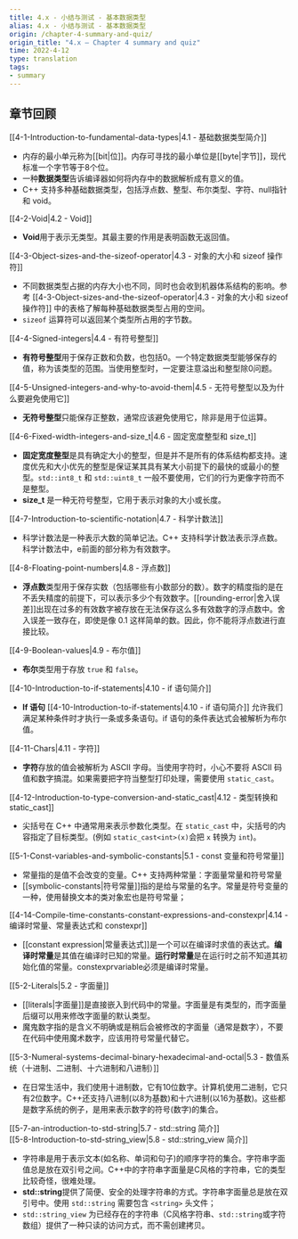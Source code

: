 ```yaml
---
title: 4.x - 小结与测试 - 基本数据类型
alias: 4.x - 小结与测试 - 基本数据类型
origin: /chapter-4-summary-and-quiz/
origin_title: "4.x — Chapter 4 summary and quiz"
time: 2022-4-12
type: translation
tags:
- summary
---
```



## 章节回顾

[[4-1-Introduction-to-fundamental-data-types|4.1 - 基础数据类型简介]]

- 内存的最小单元称为[[bit|位]]。内存可寻找的最小单位是[[byte|字节]]，现代标准一个字节等于8个位。
- 一种**数据类型**告诉编译器如何将内存中的数据解析成有意义的值。
- C++ 支持多种基础数据类型，包括浮点数、整型、布尔类型、字符、null指针和 void。

[[4-2-Void|4.2 - Void]]

- **Void**用于表示无类型。其最主要的作用是表明函数无返回值。

[[4-3-Object-sizes-and-the-sizeof-operator|4.3 - 对象的大小和 sizeof 操作符]]

- 不同数据类型占据的内存大小也不同，同时也会收到机器体系结构的影响。参考 [[4-3-Object-sizes-and-the-sizeof-operator|4.3 - 对象的大小和 sizeof 操作符]] 中的表格了解每种基础数据类型占用的空间。
- `sizeof` 运算符可以返回某个类型所占用的字节数。

[[4-4-Signed-integers|4.4 - 有符号整型]]

- **有符号整型**用于保存正数和负数，也包括0。一个特定数据类型能够保存的值，称为该类型的范围。当使用整型时，一定要注意溢出和整型除0问题。

[[4-5-Unsigned-integers-and-why-to-avoid-them|4.5 - 无符号整型以及为什么要避免使用它]]

- **无符号整型**只能保存正整数，通常应该避免使用它，除非是用于位运算。

[[4-6-Fixed-width-integers-and-size_t|4.6 - 固定宽度整型和 size_t]]

- **固定宽度整型**是具有确定大小的整型，但是并不是所有的体系结构都支持。速度优先和大小优先的整型是保证某其具有某大小前提下的最快的或最小的整型。`std::int8_t` 和 `std::uint8_t` 一般不要使用，它们的行为更像字符而不是整型。
- **size_t** 是一种无符号整型，它用于表示对象的大小或长度。

[[4-7-Introduction-to-scientific-notation|4.7 - 科学计数法]]

- 科学计数法是一种表示大数的简单记法。C++ 支持科学计数法表示浮点数。科学计数法中，e前面的部分称为有效数字。

[[4-8-Floating-point-numbers|4.8 - 浮点数]]

- **浮点数**类型用于保存实数（包括哪些有小数部分的数）。数字的精度指的是在不丢失精度的前提下，可以表示多少个有效数字。[[rounding-error|舍入误差]]出现在过多的有效数字被存放在无法保存这么多有效数字的浮点数中。舍入误差一致存在，即使是像 0.1 这样简单的数。因此，你不能将浮点数进行直接比较。

[[4-9-Boolean-values|4.9 - 布尔值]]

- **布尔**类型用于存放 `true` 和 `false`。

[[4-10-Introduction-to-if-statements|4.10 - if 语句简介]]

- **If 语句** [[4-10-Introduction-to-if-statements|4.10 - if 语句简介]] 允许我们满足某种条件时才执行一条或多条语句。if 语句的条件表达式会被解析为布尔值。

[[4-11-Chars|4.11 - 字符]]

- **字符**存放的值会被解析为 ASCII 字母。当使用字符时，小心不要将 ASCII 码值和数字搞混。如果需要把字符当整型打印处理，需要使用 `static_cast`。

[[4-12-Introduction-to-type-conversion-and-static_cast|4.12 - 类型转换和 static_cast]]

- 尖括号在 C++ 中通常用来表示参数化类型。在 `static_cast` 中，尖括号的内容指定了目标类型。(例如 `static_cast<int>(x)`会把 `x` 转换为 `int`)。

[[5-1-Const-variables-and-symbolic-constants|5.1 - const 变量和符号常量]]  

- 常量指的是值不会改变的变量。C++ 支持两种常量：字面量常量和符号常量
- [[symbolic-constants|符号常量]]指的是给与常量的名字。常量是符号变量的一种，使用替换文本的类对象宏也是符号常量；


[[4-14-Compile-time-constants-constant-expressions-and-constexpr|4.14 - 编译时常量、常量表达式和 constexpr]]  

- [[constant expression|常量表达式]]是一个可以在编译时求值的表达式。**编译时常量**是其值在编译时已知的常量。**运行时常量**是在运行时之前不知道其初始化值的常量。constexprvariable必须是编译时常量。

[[5-2-Literals|5.2 - 字面量]]  

- [[literals|字面量]]是直接嵌入到代码中的常量。字面量是有类型的，而字面量后缀可以用来修改字面量的默认类型。
- 魔鬼数字指的是含义不明确或是稍后会被修改的字面量（通常是数字），不要在代码中使用魔术数字，应该用符号常量代替它。

[[5-3-Numeral-systems-decimal-binary-hexadecimal-and-octal|5.3 - 数值系统（十进制、二进制、十六进制和八进制）]]

- 在日常生活中，我们使用十进制数，它有10位数字。计算机使用二进制，它只有2位数字。C++还支持八进制(以8为基数)和十六进制(以16为基数)。这些都是数字系统的例子，是用来表示数字的符号(数字)的集合。

[[5-7-an-introduction-to-std-string|5.7 - std::string 简介]]  
[[5-8-Introduction-to-std-string_view|5.8 - std::string_view 简介]]  

- 字符串是用于表示文本(如名称、单词和句子)的顺序字符的集合。字符串字面值总是放在双引号之间。C++中的字符串字面量是C风格的字符串，它的类型比较奇怪，很难处理。
- **std::string**提供了简便、安全的处理字符串的方式。字符串字面量总是放在双引号中。使用 `std::string` 需要包含 `<string>` 头文件；
- `std::string_view` 为已经存在的字符串（C风格字符串、`std::string`或字符数组）提供了一种只读的访问方式，而不需创建拷贝。 